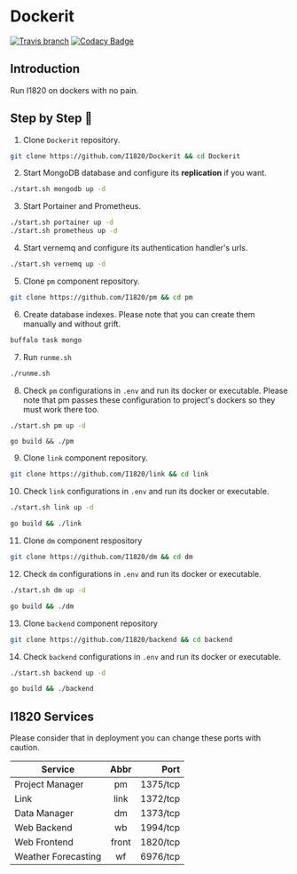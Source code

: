 # Dockerit
[![Travis branch](https://img.shields.io/travis/com/I1820/Dockerit/master.svg?style=flat-square)](https://travis-ci.com/I1820/Dockerit)
[![Codacy Badge](https://api.codacy.com/project/badge/Grade/9168e7dc29d14988b4cd631bf667449a)](https://www.codacy.com/app/i1820/Dockerit?utm_source=github.com&amp;utm_medium=referral&amp;utm_content=I1820/Dockerit&amp;utm_campaign=Badge_Grade)

## Introduction
Run I1820 on dockers with no pain.

## Step by Step :baby:
1. Clone `Dockerit` repository.
```sh
git clone https://github.com/I1820/Dockerit && cd Dockerit
```
2. Start MongoDB database and configure its **replication** if you want.
```sh
./start.sh mongodb up -d
```
3. Start Portainer and Prometheus.
```sh
./start.sh portainer up -d
./start.sh prometheus up -d
```
4. Start vernemq and configure its authentication handler's urls.
```sh
./start.sh vernemq up -d
```
5. Clone `pm` component repository.
```sh
git clone https://github.com/I1820/pm && cd pm
```
6. Create database indexes. Please note that you can create them manually and without grift.
```sh
buffalo task mongo
```
7. Run `runme.sh`
```sh
./runme.sh
```
8. Check `pm` configurations in `.env` and run its docker or executable. Please note that pm passes these configuration
to project's dockers so they must work there too.
```sh
./start.sh pm up -d
```
```
go build && ./pm
```
9. Clone `link` component repository.
```sh
git clone https://github.com/I1820/link && cd link
```
10. Check `link` configurations in `.env` and run its docker or executable.
```sh
./start.sh link up -d
```
```sh
go build && ./link
```
11. Clone `dm` component respository
```sh
git clone https://github.com/I1820/dm && cd dm
```
12. Check `dm` configurations in `.env` and run its docker or executable.
```sh
./start.sh dm up -d
```
```sh
go build && ./dm
```
13. Clone `backend` component repository
```sh
git clone https://github.com/I1820/backend && cd backend
```
14. Check `backend` configurations in `.env` and run its docker or executable.
```sh
./start.sh backend up -d
```
```sh
go build && ./backend
```

## I1820 Services
Please consider that in deployment you can change these ports with caution.

| Service          | Abbr  | Port     |
| ---------------- |:-----:| --------:|
| Project Manager  | pm    | 1375/tcp |
| Link             | link  | 1372/tcp |
| Data Manager     | dm    | 1373/tcp |
| Web Backend      | wb    | 1994/tcp |
| Web Frontend     | front | 1820/tcp |
| Weather Forecasting | wf | 6976/tcp |
